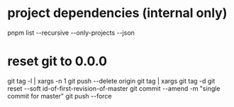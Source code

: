 # project dependencies (internal only)
pnpm list --recursive --only-projects --json

# reset git to 0.0.0
git tag -l | xargs -n 1 git push --delete origin
git tag | xargs git tag -d
git reset --soft id-of-first-revision-of-master
git commit --amend -m "single commit for master"
git push --force
